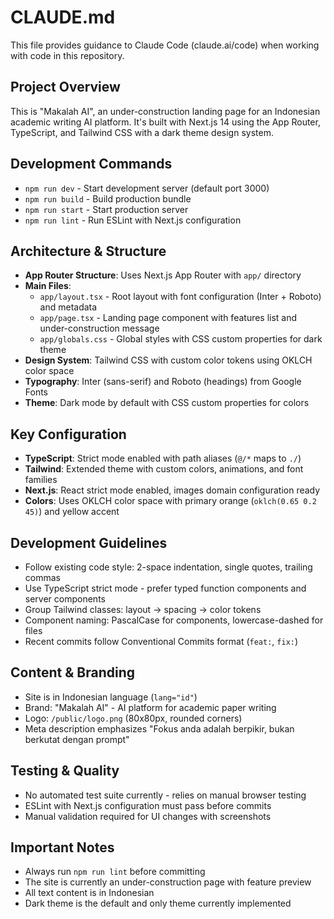 # CLAUDE.md

This file provides guidance to Claude Code (claude.ai/code) when working with code in this repository.

## Project Overview
This is "Makalah AI", an under-construction landing page for an Indonesian academic writing AI platform. It's built with Next.js 14 using the App Router, TypeScript, and Tailwind CSS with a dark theme design system.

## Development Commands
- `npm run dev` - Start development server (default port 3000)
- `npm run build` - Build production bundle
- `npm run start` - Start production server
- `npm run lint` - Run ESLint with Next.js configuration

## Architecture & Structure
- **App Router Structure**: Uses Next.js App Router with `app/` directory
- **Main Files**:
  - `app/layout.tsx` - Root layout with font configuration (Inter + Roboto) and metadata
  - `app/page.tsx` - Landing page component with features list and under-construction message
  - `app/globals.css` - Global styles with CSS custom properties for dark theme
- **Design System**: Tailwind CSS with custom color tokens using OKLCH color space
- **Typography**: Inter (sans-serif) and Roboto (headings) from Google Fonts
- **Theme**: Dark mode by default with CSS custom properties for colors

## Key Configuration
- **TypeScript**: Strict mode enabled with path aliases (`@/*` maps to `./`)
- **Tailwind**: Extended theme with custom colors, animations, and font families
- **Next.js**: React strict mode enabled, images domain configuration ready
- **Colors**: Uses OKLCH color space with primary orange (`oklch(0.65 0.2 45)`) and yellow accent

## Development Guidelines
- Follow existing code style: 2-space indentation, single quotes, trailing commas
- Use TypeScript strict mode - prefer typed function components and server components
- Group Tailwind classes: layout → spacing → color tokens
- Component naming: PascalCase for components, lowercase-dashed for files
- Recent commits follow Conventional Commits format (`feat:`, `fix:`)

## Content & Branding
- Site is in Indonesian language (`lang="id"`)
- Brand: "Makalah AI" - AI platform for academic paper writing
- Logo: `/public/logo.png` (80x80px, rounded corners)
- Meta description emphasizes "Fokus anda adalah berpikir, bukan berkutat dengan prompt"

## Testing & Quality
- No automated test suite currently - relies on manual browser testing
- ESLint with Next.js configuration must pass before commits
- Manual validation required for UI changes with screenshots

## Important Notes
- Always run `npm run lint` before committing
- The site is currently an under-construction page with feature preview
- All text content is in Indonesian
- Dark theme is the default and only theme currently implemented
